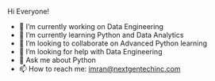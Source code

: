 Hi Everyone!
- 🔭 I’m currently working on Data Engineering
- 🌱 I’m currently learning Python and Data Analytics
- 👯 I’m looking to collaborate on Advanced Python learning 
- 🤔 I’m looking for help with Data Engineering
- 💬 Ask me about Python
- 📫 How to reach me: imran@nextgentechinc.com

<!--
**imrannextgentechinc/imrannextgentechinc** is a ✨ _special_ ✨ repository because its `README.md` (this file) appears on your GitHub profile.

Here are some ideas to get you started:

- 🔭 I’m currently working on Data Engineering
- 🌱 I’m currently learning Python and Data Analytics
- 👯 I’m looking to collaborate on Advanced Python learning 
- 🤔 I’m looking for help with Data Engineering
- 💬 Ask me about Python
- 📫 How to reach me: imran@nextgentechinc.com
- ⚡ Fun fact: Learning data analysis is awesome
-->
